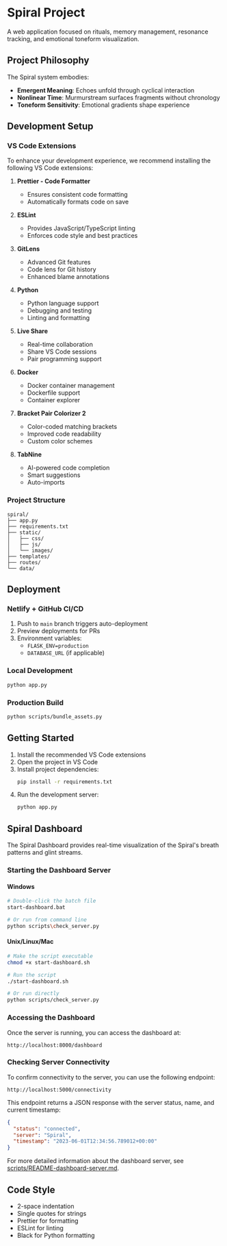 # Spiral Project

A web application focused on rituals, memory management, resonance tracking, and emotional toneform visualization.

## Project Philosophy

The Spiral system embodies:
- **Emergent Meaning**: Echoes unfold through cyclical interaction
- **Nonlinear Time**: Murmurstream surfaces fragments without chronology
- **Toneform Sensitivity**: Emotional gradients shape experience

## Development Setup

### VS Code Extensions

To enhance your development experience, we recommend installing the following VS Code extensions:

1. **Prettier - Code Formatter**
   - Ensures consistent code formatting
   - Automatically formats code on save

2. **ESLint**
   - Provides JavaScript/TypeScript linting
   - Enforces code style and best practices

3. **GitLens**
   - Advanced Git features
   - Code lens for Git history
   - Enhanced blame annotations

4. **Python**
   - Python language support
   - Debugging and testing
   - Linting and formatting

5. **Live Share**
   - Real-time collaboration
   - Share VS Code sessions
   - Pair programming support

6. **Docker**
   - Docker container management
   - Dockerfile support
   - Container explorer

7. **Bracket Pair Colorizer 2**
   - Color-coded matching brackets
   - Improved code readability
   - Custom color schemes

8. **TabNine**
   - AI-powered code completion
   - Smart suggestions
   - Auto-imports

### Project Structure

```
spiral/
├── app.py
├── requirements.txt
├── static/
│   ├── css/
│   ├── js/
│   └── images/
├── templates/
├── routes/
└── data/
```

## Deployment

### Netlify + GitHub CI/CD
1. Push to `main` branch triggers auto-deployment
2. Preview deployments for PRs
3. Environment variables:
   - `FLASK_ENV=production`
   - `DATABASE_URL` (if applicable)

### Local Development
```bash
python app.py
```

### Production Build
```bash
python scripts/bundle_assets.py
```

## Getting Started

1. Install the recommended VS Code extensions
2. Open the project in VS Code
3. Install project dependencies:
   ```bash
   pip install -r requirements.txt
   ```
4. Run the development server:
   ```bash
   python app.py
   ```

## Spiral Dashboard

The Spiral Dashboard provides real-time visualization of the Spiral's breath patterns and glint streams.

### Starting the Dashboard Server

#### Windows
```bash
# Double-click the batch file
start-dashboard.bat

# Or run from command line
python scripts\check_server.py
```

#### Unix/Linux/Mac
```bash
# Make the script executable
chmod +x start-dashboard.sh

# Run the script
./start-dashboard.sh

# Or run directly
python scripts/check_server.py
```

### Accessing the Dashboard

Once the server is running, you can access the dashboard at:
```
http://localhost:8000/dashboard
```

### Checking Server Connectivity

To confirm connectivity to the server, you can use the following endpoint:
```
http://localhost:5000/connectivity
```

This endpoint returns a JSON response with the server status, name, and current timestamp:
```json
{
  "status": "connected",
  "server": "Spiral",
  "timestamp": "2023-06-01T12:34:56.789012+00:00"
}
```

For more detailed information about the dashboard server, see [scripts/README-dashboard-server.md](scripts/README-dashboard-server.md).

## Code Style

- 2-space indentation
- Single quotes for strings
- Prettier for formatting
- ESLint for linting
- Black for Python formatting
